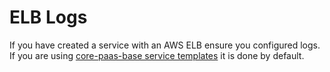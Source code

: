 # ELB Logs
If you have created a service with an AWS ELB ensure you configured logs. 
If you are using [core-paas-base service templates](https://github.com/mulesoft/core-paas-base/blob/master/helm/core-paas-base/templates/_service.tpl#L16) it is done by default.
